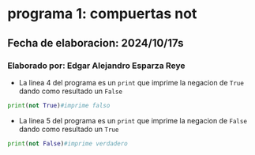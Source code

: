 # programa 1: compuertas not 
## Fecha de elaboracion: 2024/10/17s
### Elaborado por: Edgar Alejandro Esparza Reye
- La linea 4 del programa es un `print` que imprime la negacion de `True` dando como resultado un `False`
``` python
print(not True)#imprime falso
```
- La linea 5 del programa es un `print` que imprime la negacion de `False` dando como resultado un `True`
``` python
print(not False)#imprime verdadero
```
